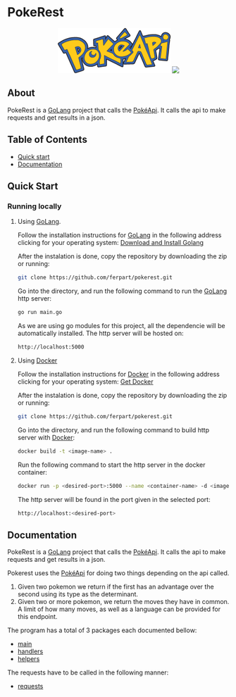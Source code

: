 # PokeRest

<p align="center">
  <img src="https://raw.githubusercontent.com/PokeAPI/media/master/logo/pokeapi_256.png" />
  <img src="https://golang.org/lib/godoc/images/go-logo-blue.svg" />
</p>

## About

PokeRest is a [GoLang](https://golang.org/) project that calls the [PokéApi](https://pokeapi.co/). It calls the api to make requests and get results in a json.

## Table of Contents

- [Quick start](#quick-start)
- [Documentation](#documentation)

## Quick Start

### Running locally

1. Using [GoLang](https://golang.org/).

   Follow the installation instructions for [GoLang](https://golang.org/) in the following address clicking for your operating system: [Download and Install Golang](https://golang.org/doc/install)

   After the instalation is done, copy the repository by downloading the zip or running:

   ```bash
   git clone https://github.com/ferpart/pokerest.git
   ```

   Go into the directory, and run the following command to run the [GoLang](https://golang.org/) http server:

   ```bash
   go run main.go
   ```

   As we are using go modules for this project, all the dependencie will be automatically installed. The http server will be hosted on:

   ```bash
   http://localhost:5000
   ```

2. Using [Docker](https://www.docker.com/)

   Follow the installation instructions for [Docker](https://www.docker.com/) in the following address clicking for your operating system: [Get Docker](https://docs.docker.com/get-docker/)

   After the instalation is done, copy the repository by downloading the zip or running:

   ```bash
   git clone https://github.com/ferpart/pokerest.git
   ```

   Go into the directory, and run the following command to build http server with [Docker](https://www.docker.com/):

   ```bash
   docker build -t <image-name> .
   ```

   Run the following command to start the http server in the docker container:

   ```bash
   docker run -p <desired-port>:5000 --name <container-name> -d <image-name>
   ```

   The http server will be found in the port given in the selected port:

   ```bash
   http://localhost:<desired-port>
   ```

## Documentation

PokeRest is a [GoLang](https://golang.org/) project that calls the [PokéApi](https://pokeapi.co/). It calls the api to make requests and get results in a json.

Pokerest uses the [PokéApi](https://pokeapi.co/) for doing two things depending on the api called.

1. Given two pokemon we return if the first has an advantage over the second using its type as the determinant.
2. Given two or more pokemon, we return the moves they have in common. A limit of how many moves, as well as a language can be provided for this endpoint.

The program has a total of 3 packages each documented bellow:

- [main](https://github.com/ferpart/pokerest/tree/master/Docs/main.md)
- [handlers](https://github.com/ferpart/pokerest/tree/master/Docs/handlers.md)
- [helpers](https://github.com/ferpart/pokerest/tree/master/Docs/helpers.md)

The requests have to be called in the following manner:

- [requests](https://github.com/ferpart/pokerest/tree/master/Docs/requests.md)
